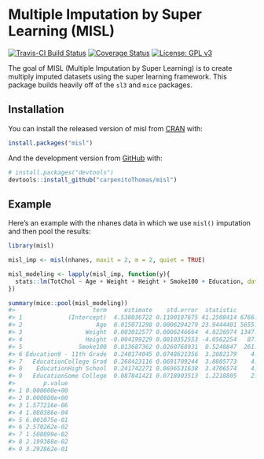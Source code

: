 
<!-- README.md is generated from README.Rmd. Please edit that file -->

# Multiple Imputation by Super Learning (MISL)

[![Travis-CI Build
Status](https://travis-ci.com/carpenitoThomas/misl.svg?token=u9TyfsxVjq6xxvc5h473&branch=master)](https://travis-ci.com/carpenitoThomas/misl)
[![Coverage
Status](https://codecov.io/gh/carpenitoThomas/misl/branch/master/graph/badge.svg?token=C157LCBBJI)](https://codecov.io/gh/carpenitoThomas/misl)
[![License: GPL
v3](https://img.shields.io/badge/License-GPL%20v3-blue.svg)](https://www.gnu.org/licenses/gpl-3.0)

The goal of MISL (Multiple Imputation by Super Learning) is to create
multiply imputed datasets using the super learning framework. This
package builds heavily off of the `sl3` and `mice` packages.

## Installation

You can install the released version of misl from
[CRAN](https://CRAN.R-project.org) with:

``` r
install.packages("misl")
```

And the development version from [GitHub](https://github.com/) with:

``` r
# install.packages("devtools")
devtools::install_github("carpenitoThomas/misl")
```

## Example

Here’s an example with the nhanes data in which we use `misl()`
imputation and then pool the results:

``` r
library(misl)

misl_imp <- misl(nhanes, maxit = 2, m = 2, quiet = TRUE)

misl_modeling <- lapply(misl_imp, function(y){
  stats::lm(TotChol ~ Age + Weight + Height + Smoke100 + Education, data = y)
})

summary(mice::pool(misl_modeling))
#>                      term     estimate    std.error  statistic          df
#> 1             (Intercept)  4.538036722 0.1100107675 41.2508414 6766.866150
#> 2                     Age  0.015071298 0.0006294279 23.9444401 5655.218861
#> 3                  Weight  0.003012577 0.0006246664  4.8226974 1347.834327
#> 4                  Height -0.004199229 0.0010352553 -4.0562254   87.446555
#> 5                Smoke100  0.013687362 0.0260768931  0.5248847  261.827194
#> 6 Education9 - 11th Grade  0.240174045 0.0748621356  3.2082179    4.732437
#> 7   EducationCollege Grad  0.268423116 0.0691709244  3.8805773    4.368908
#> 8    EducationHigh School  0.241742271 0.0696531638  3.4706574    4.392088
#> 9   EducationSome College  0.087841421 0.0718903513  1.2218805    2.370217
#>        p.value
#> 1 0.000000e+00
#> 2 0.000000e+00
#> 3 1.577216e-06
#> 4 1.080386e-04
#> 5 6.001075e-01
#> 6 2.570262e-02
#> 7 1.508099e-02
#> 8 2.199388e-02
#> 9 3.292862e-01
```
